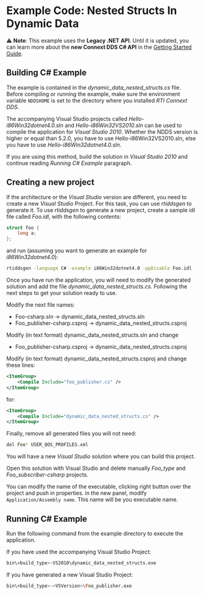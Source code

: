 # Example Code: Nested Structs In Dynamic Data

:warning: **Note**: This example uses the **Legacy .NET API**. Until it is
updated, you can learn more about the **new Connext DDS C# API** in the
[Getting Started Guide](https://community.rti.com/static/documentation/connext-dds/7.0.0/doc/manuals/connext_dds_professional/getting_started_guide/index.html).

## Building C# Example

The example is contained in the *dynamic_data_nested_structs.cs* file. Before
compiling or running the example, make sure the environment variable `NDDSHOME`
is set to the directory where you installed *RTI Connext DDS*.

The accompanying Visual Studio projects called *Hello-i86Win32dotnet4.0.sln* and
*Hello-i86Win32VS2010.sln* can be used to compile the application for *Visual
Studio 2010*. Whether the NDDS version is higher or equal than 5.2.0, you have
to use Hello-i86Win32VS2010.sln, else you have to use
*Hello-i86Win32dotnet4.0.sln*.

If you are using this method, build the solution in *Visual Studio 2010* and
continue reading *Running C# Example* paragraph.

## Creating a new project

If the architecture or the *Visual Studio* version are different, you need to
create a new *Visual Studio* Project. For this task, you can use *rtiddsgen* to
generate it. To use *rtiddsgen* to generate a new project, create a sample idl
file called *Foo.idl*, with the following contents:

```c
struct foo {
    long a;
};
```

and run (assuming you want to generate an example for *i86Win32dotnet4.0*):

```sh
rtiddsgen -language C# -example i86Win32dotnet4.0 -ppDisable Foo.idl
```

Once you have run the application, you will need to modify the generated
solution and add the file *dynamic_data_nested_structs.cs*. Following the next
steps to get your solution ready to use.

Modify the next file names:

- Foo-csharp.sln -> dynamic_data_nested_structs.sln
- Foo_publisher-csharp.csproj -> dynamic_data_nested_structs.csproj

Modify (in text format) dynamic_data_nested_structs.sln and change

- Foo_publisher-csharp.csproj -> dynamic_data_nested_structs.csproj

Modify (in text format) dynamic_data_nested_structs.csproj and change these
lines:

```xml
<ItemGroup>
    <Compile Include="foo_publisher.cs" />
</ItemGroup>
```

for:

```xml
<ItemGroup>
    <Compile Include="dynamic_data_nested_structs.cs" />
</ItemGroup>
```

Finally, remove all generated files you will not need:

```sh
del Foo* USER_QOS_PROFILES.xml
```

You will have a new *Visual Studio* solution where you can build this project.

Open this solution with Visual Studio and delete manually *Foo_type* and
*Foo_subscriber-csharp* projects.

You can modify the name of the executable, clicking right button over the
project and push in properties. in the new panel, modify `Application/Assembly
name`. This name will be you executable name.

## Running C# Example

Run the following command from the example directory to execute the application.

If you have used the accompanying Visual Studio Project:

```sh
bin\<build_type>-VS2010\dynamic_data_nested_structs.exe
```

If you have generated a new Visual Studio Project:

```sh
bin\<build_type>-<VSVersion>\Foo_publisher.exe
```
